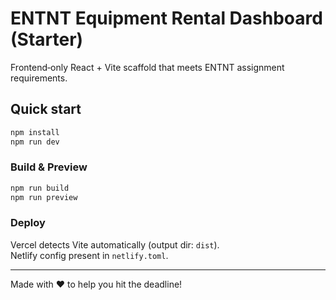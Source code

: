 # ENTNT Equipment Rental Dashboard (Starter)

Frontend‑only React + Vite scaffold that meets ENTNT assignment requirements.

## Quick start

```bash
npm install
npm run dev
```

### Build & Preview

```bash
npm run build
npm run preview
```

### Deploy

Vercel detects Vite automatically (output dir: `dist`).  
Netlify config present in `netlify.toml`.

---

Made with ❤️ to help you hit the deadline!
